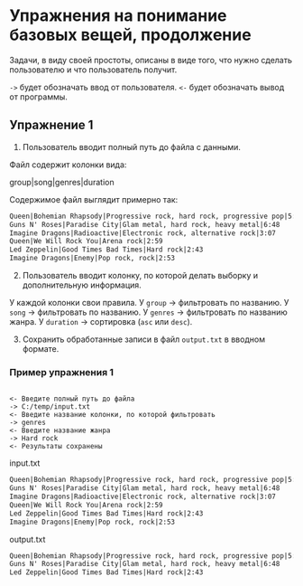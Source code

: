 # Упражнения на понимание базовых вещей, продолжение

Задачи, в виду своей простоты, описаны в виде того, что нужно сделать пользователю и что пользователь получит.

`->` будет обозначать ввод от пользователя.
`<-` будет обозначать вывод от программы.

## Упражнение 1

1. Пользователь вводит полный путь до файла с данными.

Файл содержит колонки вида:

group|song|genres|duration

Содержимое файл выглядит примерно так:

```txt
Queen|Bohemian Rhapsody|Progressive rock, hard rock, progressive pop|5:55
Guns N' Roses|Paradise City|Glam metal, hard rock, heavy metal|6:48
Imagine Dragons|Radioactive|Electronic rock, alternative rock|3:07
Queen|We Will Rock You|Arena rock|2:59
Led Zeppelin|Good Times Bad Times|Hard rock|2:43
Imagine Dragons|Enemy|Pop rock, rock|2:53
```

2. Пользователь вводит колонку, по которой делать выборку и дополнительную информация.

У каждой колонки свои правила. У `group` -> фильтровать по названию. У `song` -> фильтровать по названию. У `genres` -> фильтровать по названию жанра. У `duration` -> сортировка (`asc` или `desc`).

3. Сохранить обработанные записи в файл `output.txt` в вводном формате.

### Пример упражнения 1

```plain

<- Введите полный путь до файла
-> C:/temp/input.txt
<- Введите название колонки, по которой фильтровать
-> genres
<- Введите название жанра
-> Hard rock
<- Результаты сохранены

```

input.txt

```txt
Queen|Bohemian Rhapsody|Progressive rock, hard rock, progressive pop|5:55
Guns N' Roses|Paradise City|Glam metal, hard rock, heavy metal|6:48
Imagine Dragons|Radioactive|Electronic rock, alternative rock|3:07
Queen|We Will Rock You|Arena rock|2:59
Led Zeppelin|Good Times Bad Times|Hard rock|2:43
Imagine Dragons|Enemy|Pop rock, rock|2:53
```

output.txt

```txt
Queen|Bohemian Rhapsody|Progressive rock, hard rock, progressive pop|5:55
Guns N' Roses|Paradise City|Glam metal, hard rock, heavy metal|6:48
Led Zeppelin|Good Times Bad Times|Hard rock|2:43
```
